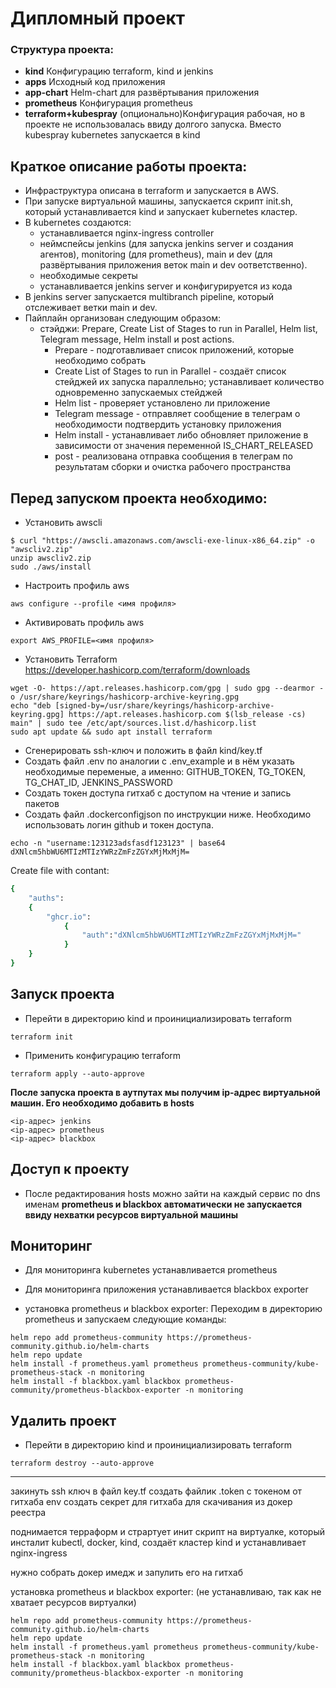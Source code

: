 # Дипломный проект

### Структура проекта:
- **kind**
Конфигурацию terraform, kind и jenkins
- **apps**
Исходный код приложения
- **app-chart**
Helm-сhart для развёртывания приложения
- **prometheus**
Конфигурация prometheus
- **terraform+kubespray**
(опционально)Конфигурация рабочая, но в проекте не использовалась ввиду долгого запуска.
Вместо kubespray kubernetes запускается в kind

## Краткое описание работы проекта:
- Инфраструктура описана в terraform и запускается в AWS.
- При запуске виртуальной машины, запускается скрипт init.sh, который устанавливается kind и запускает kubernetes кластер.
- В kubernetes создаются:
    * устанавливается nginx-ingress controller
    * неймспейсы jenkins (для запуска jenkins server и создания агентов), monitoring (для prometheus), main и dev (для развёртывания приложения веток main и dev оответственно).
    * необходимые секреты
    * устанавливается jenkins server и конфигурируется из кода
- В jenkins server запускается multibranch pipeline, который отслеживает ветки main и dev.
- Пайплайн организован следующим образом:
    * стэйджи: Prepare, Create List of Stages to run in Parallel, Helm list, Telegram message, Helm install и post actions.
        - Prepare - подготавливает список приложений, которые необходимо собрать
        - Create List of Stages to run in Parallel - создаёт список стейджей их запуска параллельно; устанавливает количество одновременно запускаемых стейджей
        - Helm list - проверяет установлено ли приложение
        - Telegram message - отправляет сообщение в телеграм о необходимости подтвердить установку приложения
        - Helm install - устанавливает либо обновляет приложение в зависимости от значения переменной IS_CHART_RELEASED
        - post - реализована отправка сообщения в телеграм по результатам сборки и очистка рабочего пространства

## Перед запуском проекта необходимо:
- Установить awscli
```
$ curl "https://awscli.amazonaws.com/awscli-exe-linux-x86_64.zip" -o "awscliv2.zip"
unzip awscliv2.zip
sudo ./aws/install
```
- Настроить профиль aws
```
aws configure --profile <имя профиля>
```
- Активировать профиль aws
```
export AWS_PROFILE=<имя профиля>
```
- Установить Terraform
https://developer.hashicorp.com/terraform/downloads
```
wget -O- https://apt.releases.hashicorp.com/gpg | sudo gpg --dearmor -o /usr/share/keyrings/hashicorp-archive-keyring.gpg
echo "deb [signed-by=/usr/share/keyrings/hashicorp-archive-keyring.gpg] https://apt.releases.hashicorp.com $(lsb_release -cs) main" | sudo tee /etc/apt/sources.list.d/hashicorp.list
sudo apt update && sudo apt install terraform
```
- Сгенерировать ssh-ключ и положить в файл kind/key.tf
- Создать файл .env по аналогии с .env_example и в нём указать необходимые переменые, а именно: GITHUB_TOKEN, TG_TOKEN, TG_CHAT_ID, JENKINS_PASSWORD
- Создать токен доступа гитхаб с доступом на чтение и запись пакетов
- Создать файл .dockerconfigjson по инструкции ниже. Необходимо использовать логин github и токен доступа.

```
echo -n "username:123123adsfasdf123123" | base64
dXNlcm5hbWU6MTIzMTIzYWRzZmFzZGYxMjMxMjM=
```
Create file with contant:
```bash
{
    "auths":
    {
        "ghcr.io":
            {
                "auth":"dXNlcm5hbWU6MTIzMTIzYWRzZmFzZGYxMjMxMjM="
            }
    }
}
```

## Запуск проекта
- Перейти в директорию kind и проинициализировать terraform
```
terraform init
```
- Применить конфигурацию terraform
```
terraform apply --auto-approve
```
**После запуска проекта в аутпутах мы получим ip-адрес виртуальной машин. Его необходимо добавить в hosts**
```
<ip-адрес> jenkins
<ip-адрес> prometheus
<ip-адрес> blackbox
```

## Доступ к проекту
- После редактирования hosts можно зайти на каждый сервис по dns именам
**prometheus и blackbox автоматически не запускается ввиду нехватки ресурсов виртуальной машины**

## Мониторинг
- Для мониторинга kubernetes устанавливается prometheus
- Для мониторинга приложения устанавливается blackbox exporter

- установка prometheus и blackbox exporter:
Переходим в директорию prometheus и запускаем следующие команды:
```
helm repo add prometheus-community https://prometheus-community.github.io/helm-charts
helm repo update
helm install -f prometheus.yaml prometheus prometheus-community/kube-prometheus-stack -n monitoring
helm install -f blackbox.yaml blackbox prometheus-community/prometheus-blackbox-exporter -n monitoring
```

## Удалить проект
- Перейти в директорию kind и проинициализировать terraform
```
terraform destroy --auto-approve
```


------------------------------

закинуть ssh ключ в файл key.tf
создать файлик .token с токеном от гитхаба
env
создать секрет для гитхаба для скачивания из докер реестра



поднимается терраформ и страртует инит скрипт на виртуалке, который инсталит kubectl, docker, kind, создаёт кластер kind и устанавливает nginx-ingress

нужно собрать докер имедж и запулить его на гитхаб


установка prometheus и blackbox exporter: (не устанавливаю, так как не хватает ресурсов виртуалки)
```
helm repo add prometheus-community https://prometheus-community.github.io/helm-charts
helm repo update
helm install -f prometheus.yaml prometheus prometheus-community/kube-prometheus-stack -n monitoring
helm install -f blackbox.yaml blackbox prometheus-community/prometheus-blackbox-exporter -n monitoring
```
